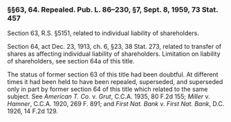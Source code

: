 ### §§63, 64. Repealed. Pub. L. 86–230, §7, Sept. 8, 1959, 73 Stat. 457 ###

Section 63, R.S. §5151, related to individual liability of shareholders.

Section 64, act Dec. 23, 1913, ch. 6, §23, 38 Stat. 273, related to transfer of shares as affecting individual liability of shareholders. Limitation on liability of shareholders, see section 64a of this title.

The status of former section 63 of this title had been doubtful. At different times it had been held to have been repealed, superseded, and superseded only in part by former section 64 of this title which related to the same subject. See *American T. Co*. v. *Grut*, C.C.A. 1935, 80 F.2d 155; *Miller* v. *Hamner*, C.C.A. 1920, 269 F. 891; and *First Nat. Bank* v. *First Nat. Bank*, D.C. 1926, 14 F.2d 129.